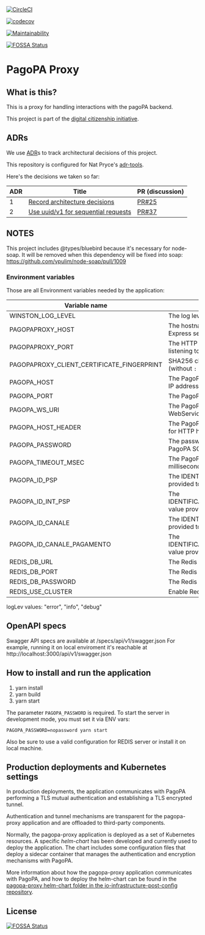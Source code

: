 [![CircleCI](https://circleci.com/gh/teamdigitale/italia-pagopa-proxy.svg?style=svg)](https://circleci.com/gh/teamdigitale/italia-pagopa-proxy)

[![codecov](https://codecov.io/gh/teamdigitale/italia-pagopa-proxy/branch/master/graph/badge.svg)](https://codecov.io/gh/teamdigitale/italia-pagopa-proxy)

[![Maintainability](https://api.codeclimate.com/v1/badges/5a8e35c5db40f63c3ebf/maintainability)](https://codeclimate.com/github/teamdigitale/italia-pagopa-proxy/maintainability)

[![FOSSA Status](https://app.fossa.io/api/projects/git%2Bgithub.com%2Fteamdigitale%2Fitalia-pagopa-proxy.svg?type=shield)](https://app.fossa.io/projects/git%2Bgithub.com%2Fteamdigitale%2Fitalia-pagopa-proxy?ref=badge_shield)

# PagoPA Proxy

## What is this?

This is a proxy for handling interactions with the pagoPA backend.

This project is part of the [digital citizenship initiative](https://teamdigitale.governo.it/en/projects/digital-citizenship.htm).

## ADRs

We use [ADR](http://thinkrelevance.com/blog/2011/11/15/documenting-architecture-decisions)s to track architectural decisions of this project.

This repository is configured for Nat Pryce's [adr-tools](https://github.com/npryce/adr-tools).

Here's the decisions we taken so far:

| ADR | Title                                                                                             | PR (discussion)                                                      |
| --- | ------------------------------------------------------------------------------------------------- | -------------------------------------------------------------------- |
| 1   | [Record architecture decisions](doc/architecture/decisions/0001-record-architecture-decisions.md) | [PR#25](https://github.com/teamdigitale/italia-pagopa-proxy/pull/25) |
| 2   | [Use uuid/v1 for sequential requests](doc/adr/0002-use-uuid-v1-for-sequential-requests.md)        | [PR#37](https://github.com/teamdigitale/italia-pagopa-proxy/pull/37) |

## NOTES

This project includes @types/bluebird because it's necessary for node-soap.
It will be removed when this dependency will be fixed into soap:
https://github.com/vpulim/node-soap/pull/1009

### Environment variables

Those are all Environment variables needed by the application:

| Variable name                              | Description                                                    | type    | default                                            |
| ------------------------------------------ | -------------------------------------------------------------- | ------- | -------------------------------------------------- |
| WINSTON_LOG_LEVEL                          | The log level used for Winston logger                          | logLev  | debug                                              |
| PAGOPAPROXY_HOST                           | The hostname or IP address the Express server is listening to  | string  | localhost                                          |
| PAGOPAPROXY_PORT                           | The HTTP port the Express server is listening to               | int     | 3000                                               |
| PAGOPAPROXY_CLIENT_CERTIFICATE_FINGERPRINT | SHA256 client certificate fingerprint (without `:` separators) | string  |                                                    |
| PAGOPA_HOST                                | The PagoPA SOAP Server hostname or IP address                  | string  | localhost                                          |
| PAGOPA_PORT                                | The PagoPA SOAP Server port                                    | int     | 3001                                               |
| PAGOPA_WS_URI                              | The PagoPA SAAP Server URI for SOAP WebService                 | string  | /webservices/pof/PagamentiTelematiciPspNodoservice |
| PAGOPA_HOST_HEADER                         | The PagoPA SOAP Server Host option for HTTP header             | string  |                                                    |
| PAGOPA_PASSWORD                            | The password used to authenticate to PagoPA SOAP Server        | string  |                                                    |
| PAGOPA_TIMEOUT_MSEC                        | The PagoPA SOAP Client Timeout in milliseconds                 | int     | 60000                                              |
| PAGOPA_ID_PSP                              | The IDENTIFICATIVO_PSP value provided to PagoPA                | string  |                                                    |
| PAGOPA_ID_INT_PSP                          | The IDENTIFICATIVO_INTERMEDIARIO_PSP value provided to PagoPA  | string  |                                                    |
| PAGOPA_ID_CANALE                           | The IDENTIFICATIVO_CANALE value provided to PagoPA             | string  |                                                    |
| PAGOPA_ID_CANALE_PAGAMENTO                 | The IDENTIFICATIVO_CANALE_PAGAMENTO value provided to PagoPA   | string  |                                                    |
| REDIS_DB_URL                               | The Redis DB Server URL                                        | string  | localhost                                          |
| REDIS_DB_PORT                              | The Redis DB Server port                                       | int     | 6379                                               |
| REDIS_DB_PASSWORD                          | The Redis DB Server password                                   | string  |                                                    |
| REDIS_USE_CLUSTER                          | Enable Redis Cluster                                           | boolean | false                                              |

logLev values: "error", "info", "debug"

## OpenAPI specs

Swagger API specs are available at /specs/api/v1/swagger.json
For example, running it on local enviroment it's reachable at http://localhost:3000/api/v1/swagger.json

## How to install and run the application

1. yarn install
2. yarn build
3. yarn start

The parameter `PAGOPA_PASSWORD` is required. To start the server in development mode, you must set it via ENV vars:

```
PAGOPA_PASSWORD=nopassword yarn start
```

Also be sure to use a valid configuration for REDIS server or install it on local machine.

## Production deployments and Kubernetes settings

In production deployments, the application communicates with PagoPA performing a TLS mutual authentication and establishing a TLS encrypted tunnel.

Authentication and tunnel mechanisms are transparent for the pagopa-proxy application and are offloaded to third-party components.

Normally, the pagopa-proxy application is deployed as a set of Kubernetes resources. A specific *helm-chart* has been developed and currently used to deploy the application. The chart includes some configuration files that deploy a sidecar container that manages the authentication and encryption mechanisms with PagoPA.

More information about how the pagopa-proxy application communicates with PagoPA, and how to deploy the helm-chart can be found in the [pagopa-proxy helm-chart folder in the io-infrastructure-post-config repository](https://github.com/teamdigitale/io-infrastructure-post-config/tree/master/pagopa-proxy).

## License

[![FOSSA Status](https://app.fossa.io/api/projects/git%2Bgithub.com%2Fteamdigitale%2Fitalia-pagopa-proxy.svg?type=large)](https://app.fossa.io/projects/git%2Bgithub.com%2Fteamdigitale%2Fitalia-pagopa-proxy?ref=badge_large)
